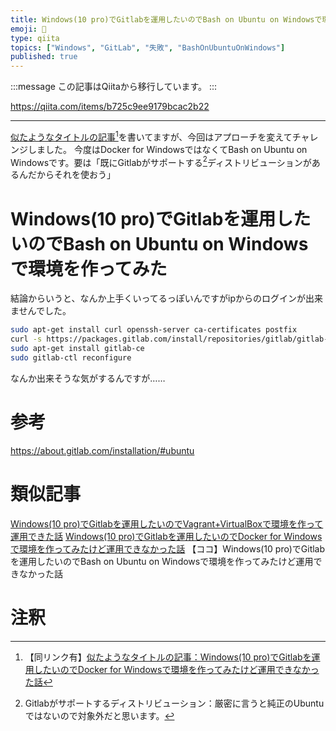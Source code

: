 ```yaml
---
title: Windows(10 pro)でGitlabを運用したいのでBash on Ubuntu on Windowsで環境を作ってみたけど運用できなかった話
emoji: 📝
type: qiita
topics: ["Windows", "GitLab", "失敗", "BashOnUbuntuOnWindows"]
published: true
---
```


:::message
この記事はQiitaから移行しています。
:::

https://qiita.com/items/b725c9ee9179bcac2b22

---

<a href="">似たようなタイトルの記事</a>[^1]を書いてますが、今回はアプローチを変えてチャレンジしました。
今度はDocker for WindowsではなくてBash on Ubuntu on Windowsです。要は「既にGitlabがサポートする[^2]ディストリビューションがあるんだからそれを使おう」

[^1]: 【同リンク有】<a href="">似たようなタイトルの記事：Windows(10 pro)でGitlabを運用したいのでDocker for Windowsで環境を作ってみたけど運用できなかった話</a>
[^2]: Gitlabがサポートするディストリビューション：厳密に言うと純正のUbuntuではないので対象外だと思います。

# Windows(10 pro)でGitlabを運用したいのでBash on Ubuntu on Windowsで環境を作ってみた
結論からいうと、なんか上手くいってるっぽいんですがipからのログインが出来ませんでした。

``` commands.sh
sudo apt-get install curl openssh-server ca-certificates postfix
curl -s https://packages.gitlab.com/install/repositories/gitlab/gitlab-ce/script.deb.sh | sudo bash
sudo apt-get install gitlab-ce
sudo gitlab-ctl reconfigure
```

なんか出来そうな気がするんですが……

# 参考
https://about.gitlab.com/installation/#ubuntu

# 類似記事
<a href="https://qiita.com/nomurasan/items/a4291f5a18f3b6cc1525">Windows(10 pro)でGitlabを運用したいのでVagrant+VirtualBoxで環境を作って運用できた話</a>
<a href="https://qiita.com/nomurasan/items/a2cdaa55aa00fd44e29e">Windows(10 pro)でGitlabを運用したいのでDocker for Windowsで環境を作ってみたけど運用できなかった話</a>
【ココ】Windows(10 pro)でGitlabを運用したいのでBash on Ubuntu on Windowsで環境を作ってみたけど運用できなかった話

# 注釈

